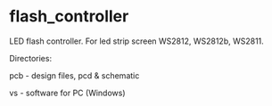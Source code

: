 flash_controller
================

LED flash controller. For led strip screen WS2812, WS2812b, WS2811.

Directories:

pcb 	-	design files, pcd & schematic

vs	-	software for PC (Windows)
